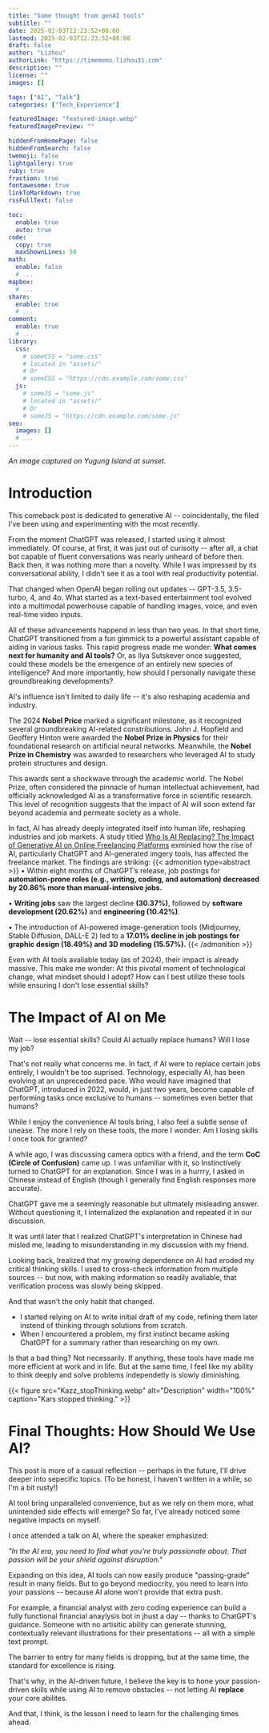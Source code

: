 ```yaml
---
title: "Some thought from genAI tools"
subtitle: ""
date: 2025-02-03T12:23:52+08:00
lastmod: 2025-02-03T12:23:52+08:00
draft: false
author: "Lizhou"
authorLink: "https://timememo.lizhou31.com"
description: ""
license: ""
images: []

tags: ["AI", "Talk"]
categories: ["Tech_Experience"]

featuredImage: "featured-image.webp"
featuredImagePreview: ""

hiddenFromHomePage: false
hiddenFromSearch: false
twemoji: false
lightgallery: true
ruby: true
fraction: true
fontawesome: true
linkToMarkdown: true
rssFullText: false

toc:
  enable: true
  auto: true
code:
  copy: true
  maxShownLines: 50
math:
  enable: false
  # ...
mapbox:
  # ...
share:
  enable: true
  # ...
comment:
  enable: true
  # ...
library:
  css:
    # someCSS = "some.css"
    # located in "assets/"
    # Or
    # someCSS = "https://cdn.example.com/some.css"
  js:
    # someJS = "some.js"
    # located in "assets/"
    # Or
    # someJS = "https://cdn.example.com/some.js"
seo:
  images: []
  # ...
---
```

_An image captured on Yugung Island at sunset._
<!--more-->
# Introduction

This comeback post is dedicated to generative AI -- coincidentally, the filed I've been using and experimenting with the most recently.

From the moment ChatGPT was released, I started using it almost immediately. Of course, at first, it was just out of curisoity -- after all, a chat bot capable of fluent conversations was nearly unheard of before then. Back then, it was nothing more than a novelty. While I was impressed by its conversational ability, I didn't see it as a tool with real productivity potential.

That changed when OpenAI began rolling out updates -- GPT-3.5, 3.5-turbo, 4, and 4o. What started as a text-based entertainment tool evolved into a multimodal powerhouse capable of handling images, voice, and even real-time video inputs.

All of these advancements happend in less than two yeas. In that short time, ChatGPT transitioned from a fun gimmick to a powerful assistant capable of aiding in various tasks. This rapid progress made me wonder: __What comes next for humanity and AI tools?__ Or, as Ilya Sutskever once suggested, could these models be the emergence of an entirely new species of intelligence? And more importantly, how should I personally navigate these groundbreaking developments?

AI's influence isn't limited to daily life -- it's also reshaping academia and industry.

The 2024 __Nobel Price__ marked a significant milestone, as it recognized several groundbreaking AI-related constributions. John J. Hopfield and Geoffery Hinton were awarded the __Nobel Prize in Physics__ for their foundational research on artificial neural networks. Meanwhile, the __Nobel Prize in Chemistry__ was awarded to researchers who leveraged AI to study protein structures and design.

This awards sent a shockwave through the academic world. The Nobel Prize, often considered the pinnacle of human intellectual achievement, had officially acknowledged AI as a transformative force in scientific research. This level of recognition suggests that the impact of AI will soon extend far beyond academia and permeate society as a whole.

In fact, AI has already deeply integrated itself into human life, reshaping industries and job markets. A study titled [Who Is AI Replacing? The Impact of Generative AI on Online Freelancing Platforms](https://papers.ssrn.com/sol3/papers.cfm?abstract_id=4602944) exminied how the rise of AI, particularly ChatGPT and AI-generated imgery tools, has affected the freelance market. The findings are striking:
{{< admonition type=abstract >}}
  •	Within eight months of ChatGPT’s release, job postings for __automation-prone roles (e.g., writing, coding, and automation) decreased by 20.86% more than manual-intensive jobs.__

  •	__Writing jobs__ saw the largest decline __(30.37%)__, followed by __software development (20.62%)__ and __engineering (10.42%)__.

  •	The introduction of AI-powered image-generation tools (Midjourney, Stable Diffusion, DALL-E 2) led to a __17.01% decline in job postings for graphic design (18.49%) and 3D modeling (15.57%).__
{{< /admonition >}}

Even with AI tools avaliable today (as of 2024), their impact is already massive. This make me wonder: At this pivotal moment of technological change, what mindset should I adopt? How can I best utilize these tools while ensuring I don't lose essential skills?

# The Impact of AI on Me

Wait -- lose essential skills? Could AI actually replace humans? Will I lose my job?

That's not really what concerns me. In fact, if AI were to replace certain jobs entirely, I wouldn't be too suprised. Technology, especially AI, has been evolving at an unprecedented pace. Who would have imagined that ChatGPT, introduced in 2022, would, in just two years, become capable of performing tasks once exclusive to humans -- sometimes even better that humans?

While I enjoy the convenience AI tools bring, I also feel a subtle sense of unease. The more I rely on these tools, the more I wonder: Am I losing skills I once took for granted?

A while ago, I was discussing camera optics with a friend, and the term __CoC (Circle of Confusion)__ came up. I was unfamiliar with it, so Instinctively turned to ChatGPT for an explanation. Since I was in a hurrry, I asked in Chinese instead of English (though I generally find English responses more accurate).

ChatGPT gave me a seemingly reasonable but ultmately misleading answer. Without questioning it, I internalized the explanation and repeated it in our discussion.

It was until later that I realized ChatGPT's interpretation in Chinese had misled me, leading to misunderstanding in my discussion with my friend.

Looking back, Irealized that my growing dependence on AI had eroded my critical thinking skills. I used to cross-check information from multiple sources -- but now, with making information so readily avaliable, that verification process was slowly being skipped.

And that wasn't the only habit that changed. 

* I started relying on AI to write initial draft of my code, refining them later instend of thinking through solutions from scratch.
* When I encountered a problem, my first instinct became asking ChatGPT for a summary rather than researching on my own.

Is that a bad thing? Not necessarily. If anything, these tools have made me more efficient at work and in life. But at the same time, I feel like my ability to think deeply and solve problems independetly is slowly diminishing.

{{< figure src="Kazz_stopThinking.webp" alt="Description" width="100%" caption="Kars stopped thinking." >}}

# Final Thoughts: How Should We Use AI?

This post is more of a casual reflection -- perhaps in the future, I'll drive deeper into sepecific topics. (To be honest, I haven't written in a while, so I'm a bit rusty!)

AI tool bring unparalleled convenience, but as we rely on them more, what unintended side effects will emerge? So far, I've already noticed some negative impacts on myself.

I once attended a talk on AI, where the speaker emphasized:

_"In the AI era, you need to find what you're truly passionate about. That passion will be your shield against disruption."_

Expanding on this idea, AI tools can now easily produce "passing-grade" result in many fields. But to go beyond mediocrity, you need to learn into your passions -- because AI alone won't provide that extra push.

For example, a financial analyst with zero coding experience can build a fully functional financial anaylysis bot in jhust a day -- thanks to ChatGPT's guidance. Someone with no artisitic ability can generate stunning, contextually relevant illustrations for their presentations -- all with a simple text prompt.

The barrier to entry for many fields is dropping, but at the same time, the standard for excellence is rising.

That's why, in the AI-driven future, I believe the key is to hone your passion-driven skills while using AI to remove obstacles -- not letting AI __replace__ your core abilites.

And that, I think, is the lesson I need to learn for the challenging times ahead.